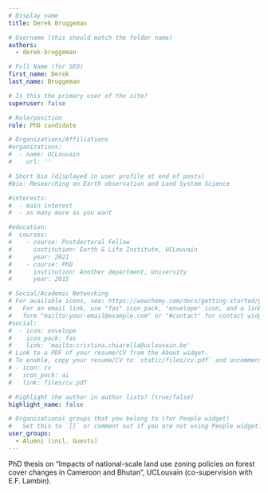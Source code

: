 ```yaml
---
# Display name
title: Derek Bruggeman 

# Username (this should match the folder name)
authors:
  - derek-bruggeman

# Full Name (for SEO)
first_name: Derek  
last_name: Bruggeman

# Is this the primary user of the site?
superuser: false

# Role/position
role: PhD candidate

# Organizations/Affiliations
#organizations:
#  - name: UCLouvain
#    url: ''

# Short bio (displayed in user profile at end of posts)
#bio: Researching on Earth observation and Land System Science

#interests:
#  - main interest
#  - as many more as you want

#education:
#  courses:
#    - course: Postdoctoral Fellow 
#      institution: Earth & Life Institute, UCLouvain
#      year: 2021
#    - course: PhD 
#      institution: Another department, University
#      year: 2015

# Social/Academic Networking
# For available icons, see: https://wowchemy.com/docs/getting-started/page-builder/#icons
#   For an email link, use "fas" icon pack, "envelope" icon, and a link in the
#   form "mailto:your-email@example.com" or "#contact" for contact widget.
#social:
#  - icon: envelope
#    icon_pack: fas
#    link: 'mailto:cristina.chiarella@uclouvain.be'
# Link to a PDF of your resume/CV from the About widget.
# To enable, copy your resume/CV to `static/files/cv.pdf` and uncomment the lines below.
# - icon: cv
#   icon_pack: ai
#   link: files/cv.pdf

# Highlight the author in author lists? (true/false)
highlight_name: false

# Organizational groups that you belong to (for People widget)
#   Set this to `[]` or comment out if you are not using People widget.
user_groups:
  - Alumni (incl. Guests)
---
```

PhD thesis on “Impacts of national-scale land use zoning policies on forest cover changes in Cameroon and Bhutan”, UCLouvain (co-supervision with E.F. Lambin).